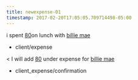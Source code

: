 ```yaml
---
title: newexpense-01
timestamp: 2017-02-20T17:05:05.709714498-05:00
---
```


i spent [80](amountOfMoney_dollars)on lunch with [billie mae](company_name)
* client/expense

< I will add [80](amountOfMoney_dollars) under expense for [billie mae](company_name)
* client_expense/confirmation

